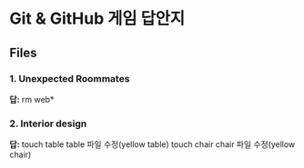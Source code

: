 # Git & GitHub 게임 답안지

## Files

### 1. Unexpected Roommates

**답:**
rm web*
### 2. Interior design

**답:**
touch table
table 파일 수정(yellow table)
touch chair
chair 파일 수정(yellow chair)